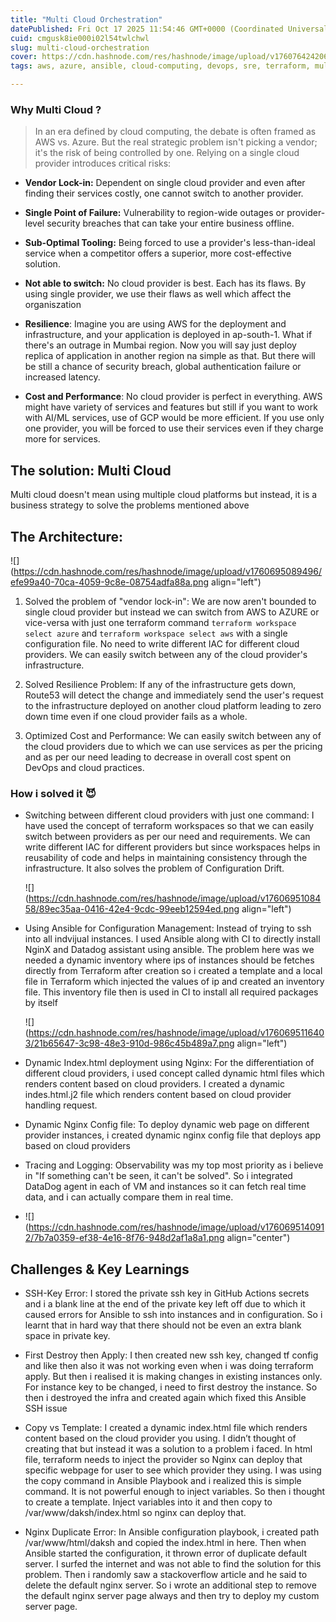 ```yaml
---
title: "Multi Cloud Orchestration"
datePublished: Fri Oct 17 2025 11:54:46 GMT+0000 (Coordinated Universal Time)
cuid: cmgusk8ie000i02l54twlchwl
slug: multi-cloud-orchestration
cover: https://cdn.hashnode.com/res/hashnode/image/upload/v1760764242069/ac68ae8b-e76b-4e44-b160-b72ca84ad6e0.png
tags: aws, azure, ansible, cloud-computing, devops, sre, terraform, multi-cloud, observability, iac, datadog

---
```


### Why Multi Cloud ?

> In an era defined by cloud computing, the debate is often framed as AWS vs. Azure. But the real strategic problem isn't picking a vendor; it's the risk of being controlled by one. Relying on a single cloud provider introduces critical risks:

* **Vendor Lock-in:** Dependent on single cloud provider and even after finding their services costly, one cannot switch to another provider.
    
* **Single Point of Failure:** Vulnerability to region-wide outages or provider-level security breaches that can take your entire business offline.
    
* **Sub-Optimal Tooling:** Being forced to use a provider's less-than-ideal service when a competitor offers a superior, more cost-effective solution.
    
* **Not able to switch:** No cloud provider is best. Each has its flaws. By using single provider, we use their flaws as well which affect the organiszation
    
* **Resilience**: Imagine you are using AWS for the deployment and infrastructure, and your application is deployed in ap-south-1. What if there's an outrage in Mumbai region. Now you will say just deploy replica of application in another region na simple as that. But there will be still a chance of security breach, global authentication failure or increased latency.
    
* **Cost and Performance**: No cloud provider is perfect in everything. AWS might have variety of services and features but still if you want to work with AI/ML services, use of GCP would be more efficient. If you use only one provider, you will be forced to use their services even if they charge more for services.
    

## The solution: Multi Cloud

Multi cloud doesn't mean using multiple cloud platforms but instead, it is a business strategy to solve the problems mentioned above

## The Architecture:

![](https://cdn.hashnode.com/res/hashnode/image/upload/v1760695089496/efe99a40-70ca-4059-9c8e-08754adfa88a.png align="left")

1. Solved the problem of "vendor lock-in": We are now aren't bounded to single cloud provider but instead we can switch from AWS to AZURE or vice-versa with just one terraform command `terraform workspace select azure` and `terraform workspace select aws` with a single configuration file. No need to write different IAC for different cloud providers. We can easily switch between any of the cloud provider's infrastructure.
    
2. Solved Resilience Problem: If any of the infrastructure gets down, Route53 will detect the change and immediately send the user's request to the infrastructure deployed on another cloud platform leading to zero down time even if one cloud provider fails as a whole.
    
3. Optimized Cost and Performance: We can easily switch between any of the cloud providers due to which we can use services as per the pricing and as per our need leading to decrease in overall cost spent on DevOps and cloud practices.
    

### How i solved it 😈

* Switching between different cloud providers with just one command: I have used the concept of terraform workspaces so that we can easily switch between providers as per our need and requirements. We can write different IAC for different providers but since workspaces helps in reusability of code and helps in maintaining consistency through the infrastructure. It also solves the problem of Configuration Drift.
    
    ![](https://cdn.hashnode.com/res/hashnode/image/upload/v1760695108458/89ec35aa-0416-42e4-9cdc-99eeb12594ed.png align="left")
    
* Using Ansible for Configuration Management: Instead of trying to ssh into all indvijual instances. I used Ansible along with CI to directly install NginX and Datadog assistant using ansible. The problem here was we needed a dynamic inventory where ips of instances should be fetches directly from Terraform after creation so i created a template and a local file in Terraform which injected the values of ip and created an inventory file. This inventory file then is used in CI to install all required packages by itself
    
    ![](https://cdn.hashnode.com/res/hashnode/image/upload/v1760695116403/21b65647-3c98-48e3-910d-986c45b489a7.png align="left")
    
* Dynamic Index.html deployment using Nginx: For the differentiation of different cloud providers, i used concept called dynamic html files which renders content based on cloud providers. I created a dynamic indes.html.j2 file which renders content based on cloud provider handling request.
    
* Dynamic Nginx Config file: To deploy dynamic web page on different provider instances, i created dynamic nginx config file that deploys app based on cloud providers
    
* Tracing and Logging: Observability was my top most priority as i believe in "If something can't be seen, it can't be solved". So i integrated DataDog agent in each of VM and instances so it can fetch real time data, and i can actually compare them in real time.
    
* ![](https://cdn.hashnode.com/res/hashnode/image/upload/v1760695140912/7b7a0359-ef38-4e16-8f76-948d2af1a8a1.png align="center")
    

## Challenges & Key Learnings

* SSH-Key Error: I stored the private ssh key in GitHub Actions secrets and i a blank line at the end of the private key left off due to which it caused errors for Ansible to ssh into instances and in configuration. So i learnt that in hard way that there should not be even an extra blank space in private key.
    
* First Destroy then Apply: I then created new ssh key, changed tf config and like then also it was not working even when i was doing terraform apply. But then i realised it is making changes in existing instances only. For instance key to be changed, i need to first destroy the instance. So then i destroyed the infra and created again which fixed this Ansible SSH issue
    
* Copy vs Template: I created a dynamic index.html file which renders content based on the cloud provider you using. I didn’t thought of creating that but instead it was a solution to a problem i faced. In html file, terraform needs to inject the provider so Nginx can deploy that specific webpage for user to see which provider they using. I was using the copy command in Ansible Playbook and i realized this is simple command. It is not powerful enough to inject variables. So then i thought to create a template. Inject variables into it and then copy to /var/www/daksh/index.html so nginx can deploy that.
    
* Nginx Duplicate Error: In Ansible configuration playbook, i created path /var/www/html/daksh and copied the index.html in here. Then when Ansible started the configuration, it thrown error of duplicate default server. I surfed the internet and was not able to find the solution for this problem. Then i randomly saw a stackoverflow article and he said to delete the default nginx server. So i wrote an additional step to remove the default nginx server page always and then try to deploy my custom server page.